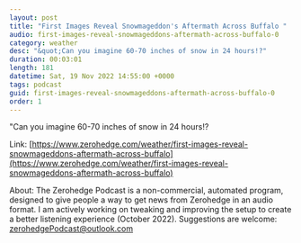 ```yaml
---
layout: post
title: "First Images Reveal Snowmageddon's Aftermath Across Buffalo "
audio: first-images-reveal-snowmageddons-aftermath-across-buffalo-0
category: weather
desc: "&quot;Can you imagine 60-70 inches of snow in 24 hours!?"
duration: 00:03:01
length: 181
datetime: Sat, 19 Nov 2022 14:55:00 +0000
tags: podcast
guid: first-images-reveal-snowmageddons-aftermath-across-buffalo-0
order: 1
---
```

&quot;Can you imagine 60-70 inches of snow in 24 hours!?

Link: [https://www.zerohedge.com/weather/first-images-reveal-snowmageddons-aftermath-across-buffalo](https://www.zerohedge.com/weather/first-images-reveal-snowmageddons-aftermath-across-buffalo)

About: The Zerohedge Podcast is a non-commercial, automated program, designed to give people a way to get news from Zerohedge in an audio format.  I am actively working on tweaking and improving the setup to create a better listening experience (October 2022).  Suggestions are welcome: [zerohedgePodcast@outlook.com](mailto:zerohedgePodcast@outlook.com)